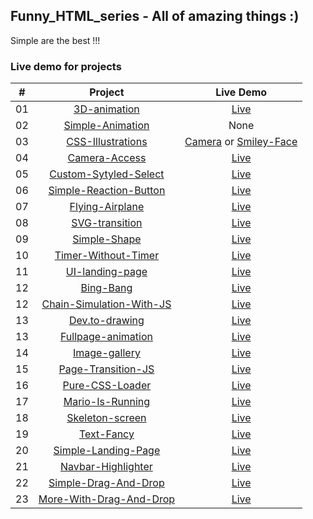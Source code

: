 ## Funny_HTML_series - All of amazing things :)

Simple are the best !!!

### Live demo for projects

|  #  |                                                       Project                                                        |                                                                                             Live Demo                                                                                              |
| :-: | :------------------------------------------------------------------------------------------------------------------: | :------------------------------------------------------------------------------------------------------------------------------------------------------------------------------------------------: |
| 01  |             [3D-animation](https://github.com/greatMonster11/Funny_HTML_series/tree/master/3D-animation)             |                                                              [Live](https://greatmonster11.github.io/Funny_HTML_series/3D-animation)                                                               |
| 02  |            [Simple-Animation](https://github.com/greatMonster11/Funny_HTML_series/tree/master/Animation)             |                                                                                                None                                                                                                |
| 03  |        [CSS-Illustrations](https://github.com/greatMonster11/Funny_HTML_series/tree/master/CSS-illustrations)        | [Camera](https://greatmonster11.github.io/Funny_HTML_series/CSS-illustrations/camera.html) or [Smiley-Face](https://greatmonster11.github.io/Funny_HTML_series/CSS-illustrations/smiley-face.html) |
| 04  |            [Camera-Access](https://github.com/greatMonster11/Funny_HTML_series/tree/master/Camera-Access)            |                                                              [Live](https://greatmonster11.github.io/Funny_HTML_series/Camera-Access)                                                              |
| 05  |    [Custom-Sytyled-Select](https://github.com/greatMonster11/Funny_HTML_series/tree/master/Custom-Styled-Select)     |                                                          [Live](https://greatmonster11.github.io/Funny_HTML_series/Custom-Sytyled-Select)                                                          |
| 06  | [Simple-Reaction-Button](https://github.com/greatMonster11/Funny_HTML_series/tree/master/Facebook-reaction-buttons)  |                                                        [Live](https://greatmonster11.github.io/Funny_HTML_series/Facebook-reaction-buttons)                                                        |
| 07  |          [Flying-Airplane](https://github.com/greatMonster11/Funny_HTML_series/tree/master/Flying-Airplan)           |                                                             [Live](https://greatmonster11.github.io/Funny_HTML_series/Flying-Airplan)                                                              |
| 08  |           [SVG-transition](https://github.com/greatMonster11/Funny_HTML_series/tree/master/SVG-transition)           |                                                             [Live](https://greatmonster11.github.io/Funny_HTML_series/SVG-transition)                                                              |
| 09  |             [Simple-Shape](https://github.com/greatMonster11/Funny_HTML_series/tree/master/Simple-Shape)             |                                                              [Live](https://greatmonster11.github.io/Funny_HTML_series/Simple-Shape)                                                               |
| 10  |      [Timer-Without-Timer](https://github.com/greatMonster11/Funny_HTML_series/tree/master/Timer-without-timer)      |                                                           [Live](https://greatmonster11.github.io/Funny_HTML_series/Timer-without-timer)                                                           |
| 11  |          [UI-landing-page](https://github.com/greatMonster11/Funny_HTML_series/tree/master/UI-landing-page)          |                                                             [Live](https://greatmonster11.github.io/Funny_HTML_series/UI-landing-page)                                                             |
| 12  |                [Bing-Bang](https://github.com/greatMonster11/Funny_HTML_series/tree/master/bing-bang)                |                                                                [Live](https://greatmonster11.github.io/Funny_HTML_series/bing-bang)                                                                |
| 12  | [Chain-Simulation-With-JS](https://github.com/greatMonster11/Funny_HTML_series/tree/master/chain-simulation-with-js) |                                                        [Live](https://greatmonster11.github.io/Funny_HTML_series/chain-simulation-with-js)                                                         |
| 13  |           [Dev.to-drawing](https://github.com/greatMonster11/Funny_HTML_series/tree/master/dev.to-drawing)           |                                                             [Live](https://greatmonster11.github.io/Funny_HTML_series/dev.to-drawing)                                                              |
| 13  |       [Fullpage-animation](https://github.com/greatMonster11/Funny_HTML_series/tree/master/fullpage-animation)       |                                                           [Live](https://greatmonster11.github.io/Funny_HTML_series/fullpage-animation)                                                            |
| 14  |            [Image-gallery](https://github.com/greatMonster11/Funny_HTML_series/tree/master/image-gallery)            |                                                              [Live](https://greatmonster11.github.io/Funny_HTML_series/image-gallery)                                                              |
| 15  |       [Page-Transition-JS](https://github.com/greatMonster11/Funny_HTML_series/tree/master/page-transition-js)       |                                                           [Live](https://greatmonster11.github.io/Funny_HTML_series/page-transition-js)                                                            |
| 16  |          [Pure-CSS-Loader](https://github.com/greatMonster11/Funny_HTML_series/tree/master/pure-css-loader)          |                                                             [Live](https://greatmonster11.github.io/Funny_HTML_series/pure-css-loader)                                                             |
| 17  |          [Mario-Is-Running](https://github.com/greatMonster11/Funny_HTML_series/tree/master/runnning-mario)          |                                                             [Live](https://greatmonster11.github.io/Funny_HTML_series/runnning-mario)                                                              |
| 18  |          [Skeleton-screen](https://github.com/greatMonster11/Funny_HTML_series/tree/master/skeleton-screnn)          |                                                             [Live](https://greatmonster11.github.io/Funny_HTML_series/skeleton-screen)                                                             |
| 19  |               [Text-Fancy](https://github.com/greatMonster11/Funny_HTML_series/tree/master/text-fancy)               |                                                               [Live](https://greatmonster11.github.io/Funny_HTML_series/text-fancy)                                                                |
| 20  |    [Simple-Landing-Page](https://github.com/greatMonster11/Funny_HTML_series/tree/master/website-crash-HTML-CSS)     |                                                         [Live](https://greatmonster11.github.io/Funny_HTML_series/website-crash-HTML-CSS)                                                          |
| 21  |        [Navbar-Highlighter](https://github.com/greatMonster11/Funny_HTML_series/tree/master/nav-highlighter)         |                                                             [Live](https://greatmonster11.github.io/Funny_HTML_series/nav-highlighter)                                                             |
| 22  |   [Simple-Drag-And-Drop](https://github.com/greatMonster11/Funny_HTML_series/tree/master/funny_drag_and_drop.html)   |                                                        [Live](https://greatmonster11.github.io/Funny_HTML_series/funny_drag_and_drop.html)                                                         |
| 23  |        [More-With-Drag-And-Drop](https://github.com/greatMonster11/Funny_HTML_series/tree/master/VanilaJS_DD)        |                                                               [Live](https://greatmonster11.github.io/Funny_HTML_series/VanilaJS_DD)                                                               |
